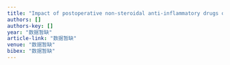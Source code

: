 ```yaml
---
title: "Impact of postoperative non‐steroidal anti‐inflammatory drugs on adverse events after gastrointestinal surgery"
authors: []
authors-key: []
year: "数据暂缺"
article-link: "数据暂缺"
venue: "数据暂缺"
bibex: "数据暂缺"
---
```

